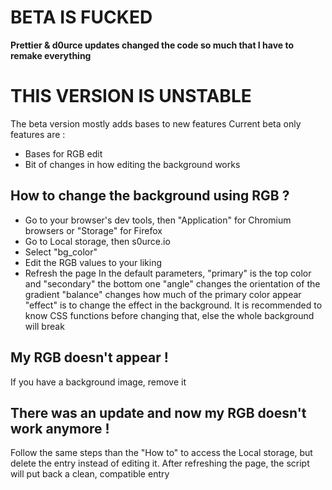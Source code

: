 # BETA IS FUCKED
**Prettier & d0urce updates changed the code so much that I have to remake everything**  

# THIS VERSION IS UNSTABLE
The beta version mostly adds bases to new features
Current beta only features are :
- Bases for RGB edit
- Bit of changes in how editing the background works

## How to change the background using RGB ?
- Go to your browser's dev tools, then "Application" for Chromium browsers or "Storage" for Firefox
- Go to Local storage, then s0urce.io
- Select "bg_color"
- Edit the RGB values to your liking
- Refresh the page
In the default parameters, "primary" is the top color and "secondary" the bottom one
"angle" changes the orientation of the gradient
"balance" changes how much of the primary color appear
"effect" is to change the effect in the background. It is recommended to know CSS functions before changing that, else the whole background will break

## My RGB doesn't appear !
If you have a background image, remove it

## There was an update and now my RGB doesn't work anymore !
Follow the same steps than the "How to" to access the Local storage, but delete the entry instead of editing it. After refreshing the page, the script will put back a clean, compatible entry

